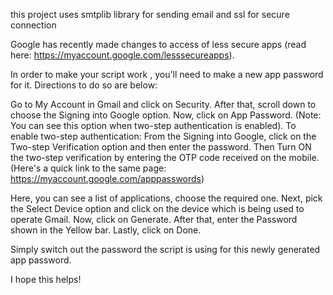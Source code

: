 this project uses smtplib library for sending email and ssl for secure connection



<!-- New Google changes -->
Google has recently made changes to access of less secure apps (read here: https://myaccount.google.com/lesssecureapps).

In order to make your script work , you'll need to make a new app password for it. Directions to do so are below:

Go to My Account in Gmail and click on Security. After that, scroll down to choose the Signing into Google option.
Now, click on App Password. (Note: You can see this option when two-step authentication is enabled). To enable two-step authentication:
From the Signing into Google, click on the Two-step Verification option and then enter the password.
Then Turn ON the two-step verification by entering the OTP code received on the mobile.
(Here's a quick link to the same page: https://myaccount.google.com/apppasswords)

Here, you can see a list of applications, choose the required one.
Next, pick the Select Device option and click on the device which is being used to operate Gmail.
Now, click on Generate.
After that, enter the Password shown in the Yellow bar.
Lastly, click on Done.

Simply switch out the password the script is using for this newly generated app password.

I hope this helps!
